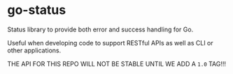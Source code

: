 # go-status
Status library to provide both error and success handling for Go.

Useful when developing code to support RESTful APIs as well as CLI or other applications.

THE API FOR THIS REPO WILL NOT BE STABLE UNTIL WE ADD A `1.0` TAG!!!

